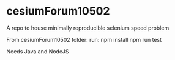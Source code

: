 # cesiumForum10502
A repo to house minimally reproducible selenium speed problem

From cesiumForum10502 folder:
run:
npm install
npm run test

Needs Java and NodeJS
